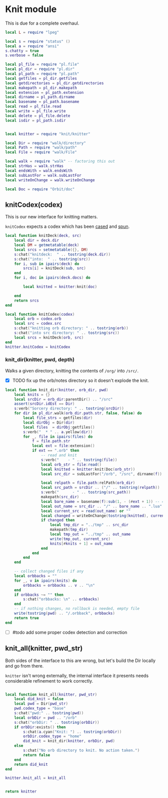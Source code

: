 # Knit module


 This is due for a complete overhaul.

```lua
local L = require "lpeg"

local s = require "status" ()
local a = require "ansi"
s.chatty = true
s.verbose = false

local pl_file = require "pl.file"
local pl_dir = require "pl.dir"
local pl_path = require "pl.path"
local getfiles = pl_dir.getfiles
local getdirectories = pl_dir.getdirectories
local makepath = pl_dir.makepath
local extension = pl_path.extension
local dirname = pl_path.dirname
local basename = pl_path.basename
local read = pl_file.read
local write = pl_file.write
local delete = pl_file.delete
local isdir = pl_path.isdir


local knitter = require "knit/knitter"

local Dir = require "walk/directory"
local Path = require "walk/path"
local File = require "walk/File"

local walk = require "walk" -- factoring this out
local strHas = walk.strHas
local endsWith = walk.endsWith
local subLastFor = walk.subLastFor
local writeOnChange = walk.writeOnChange

local Doc = require "Orbit/doc"

```
## knitCodex(codex)

This is our new interface for knitting matters.


``knitCodex`` expects a codex which has been [cased](httk://) and
[spun](httk://).

```lua
local function knitDeck(deck, src)
    local dir = deck.dir
    local DM = getmetatable(deck)
    local srcs = setmetatable({}, DM)
    s:chat("knitdeck:  " .. tostring(deck.dir))
    s:chat("into:  " .. tostring(src))
    for i, sub in ipairs(deck) do
        srcs[i] = knitDeck(sub, src)
    end
    for i, doc in ipairs(deck.docs) do

        local knitted = knitter:knit(doc)

    end
    return srcs
end

local function knitCodex(codex)
    local orb = codex.orb
    local src = codex.src
    s:chat("knitting orb directory: " .. tostring(orb))
    s:chat("into src directory: " .. tostring(src))
    local srcs = knitDeck(orb, src)
end
knitter.knitCodex = knitCodex
```
### knit_dir(knitter, pwd, depth)

 Walks a given directory, knitting the contents of ``/org/``
 into ``/src/``.


 - [X] TODO fix up the orb/notes directory so it doesn't explode
       the knit.

```lua
local function knit_dir(knitter, orb_dir, pwd)
    local knits = {}
    local srcDir = orb_dir:parentDir() .. "/src"
    assert(srcDir.idEst == Dir)
    s:verb("Sorcery directory: " .. tostring(srcDir))
    for dir in pl_dir.walk(orb_dir.path.str, false, false) do
        local file_strs = getfiles(dir)
        local dirObj = Dir(dir)
        local files  = dirObj:getfiles()
        s:verb("  * " .. a.yellow(dir))
        for _, file in ipairs(files) do
            f = file.path.str
            local ext = file:extension()
            if ext == ".orb" then
                -- read and knit
                s:verb("    - " .. tostring(file))
                local orb_str = file:read()
                local knitted = knitter:knit(Doc(orb_str))
                local src_dir = subLastFor("/orb", "/src", dirname(f))

                local relpath = file.path:relPath(orb_dir)
                local src_path = srcDir .. ("/" .. tostring(relpath))
                s:verb("      - " .. tostring(src_path))
                makepath(src_dir)
                local bare_name = basename(f):sub(1, - (#ext + 1)) -- 4 == #".orb"
                local out_name = src_dir .. "/" .. bare_name .. ".lua"
                local current_src = read(out_name) or ""
                local changed = writeOnChange(tostring(knitted), current_src, out_name, 0)
                if changed then
                    local tmp_dir = "../tmp" .. src_dir
                    makepath(tmp_dir)
                    local tmp_out = "../tmp" .. out_name
                    write(tmp_out, current_src)
                    knits[#knits + 1] = out_name
                end
            end
        end
    end

    -- collect changed files if any
    local orbbacks = ""
    for _, v in ipairs(knits) do
        orbbacks = orbbacks .. v .. "\n"
    end
    if orbbacks ~= "" then
        s:chat("orbbacks: \n" .. orbbacks)
    end
    -- if nothing changes, no rollback is needed, empty file
    write(tostring(pwd) .. "/.orbback", orbbacks)
    return true
end

```

- [ ] #todo add some proper codex detection and correction


## knit_all(knitter, pwd_str)

Both sides of the interface to this are wrong, but let's build
the Dir locally and go from there.


``knitter`` isn't wrong externally, the internal interface it
presents needs considerable refinement to work correctly.

```lua

local function knit_all(knitter, pwd_str)
    local did_knit = false
    local pwd = Dir(pwd_str)
    pwd.codex_type = "base"
    s:chat("pwd:" .. tostring(pwd))
    local orbDir = pwd .. "/orb"
    s:chat("orbDir: " .. tostring(orbDir))
    if orbDir:exists() then
        s:chat(a.cyan("Knit: ") .. tostring(orbDir))
        orbDir.codex_type = "home"
        did_knit = knit_dir(knitter, orbDir, pwd)
    else
        s:chat("No orb directory to knit. No action taken.")
        return false
    end
    return did_knit
end

knitter.knit_all = knit_all


return knitter
```
